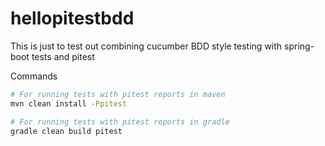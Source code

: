 # hellopitestbdd

This is just to test out combining cucumber BDD style testing
with spring-boot tests and pitest

Commands

```bash
# For running tests with pitest reports in maven
mvn clean install -Ppitest

# For running tests with pitest reports in gradle
gradle clean build pitest

```